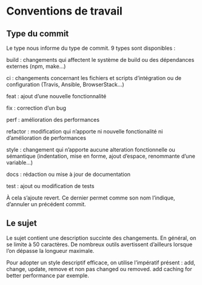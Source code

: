 # Conventions de travail

## Type du commit
Le type nous informe du type de commit. 9 types sont disponibles :

build : changements qui affectent le système de build ou des dépendances externes (npm, make…)

ci : changements concernant les fichiers et scripts d’intégration ou de configuration (Travis, Ansible, BrowserStack…)

feat : ajout d’une nouvelle fonctionnalité

fix : correction d’un bug

perf : amélioration des performances

refactor : modification qui n’apporte ni nouvelle fonctionalité ni d’amélioration de performances

style : changement qui n’apporte aucune alteration fonctionnelle ou sémantique (indentation, mise en forme, ajout d’espace, renommante d’une variable…)

docs : rédaction ou mise à jour de documentation

test : ajout ou modification de tests

À cela s’ajoute revert. Ce dernier permet comme son nom l’indique, d’annuler un précédent commit.

## Le sujet
Le sujet contient une description succinte des changements. En général, on se limite à 50 caractères. De nombreux outils avertissent d’ailleurs lorsque l’on dépasse la longueur maximale.

Pour adopter un style descriptif efficace, on utilise l’impératif présent : add, change, update, remove et non pas changed ou removed. add caching for better performance par exemple.
